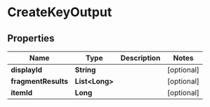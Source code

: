 

# CreateKeyOutput

## Properties

Name | Type | Description | Notes
------------ | ------------- | ------------- | -------------
**displayId** | **String** |  |  [optional]
**fragmentResults** | **List&lt;Long&gt;** |  |  [optional]
**itemId** | **Long** |  |  [optional]



